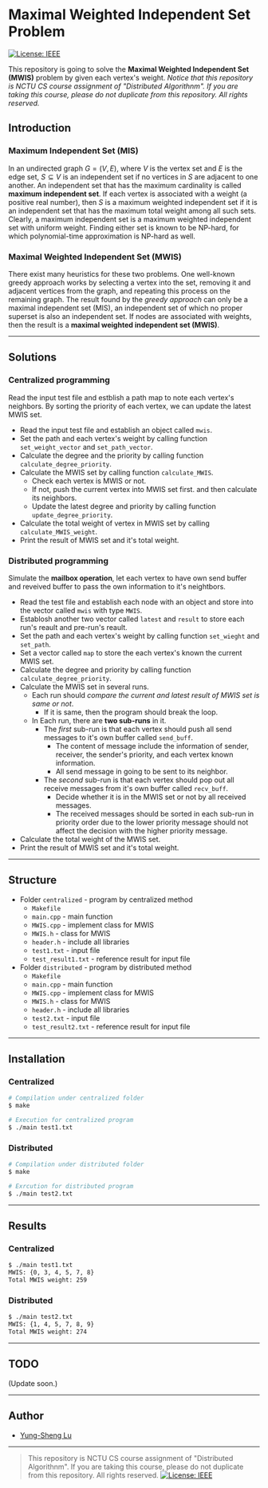 # Maximal Weighted Independent Set Problem

[![License: IEEE](https://img.shields.io/badge/License-CC%20BY--NC--SA%204.0-lightgrey.svg)](http://creativecommons.org/licenses/by-nc-sa/4.0/)

This repository is going to solve the **Maximal Weighted Independent Set (MWIS)** problem by given each vertex's weight. *Notice that this repository is NCTU CS course assignment of "Distributed Algorithnm". If you are taking this course, please do not duplicate from this repository. All rights reserved.*

## Introduction

### Maximum Independent Set (MIS)
In an undirected graph $G = (V, E)$, where $V$ is the vertex set and $E$ is the edge set, $S \subseteq V$ is an independent set if no vertices in $S$ are adjacent to one another. An independent set that has the maximum cardinality is called **maximum independent set**.
If each vertex is associated with a weight (a positive real number), then $S$ is a maximum weighted independent set if it is an independent set that has the maximum total weight among all such sets. Clearly, a maximum independent set is a maximum weighted independent set with uniform weight. Finding either set is known to be NP-hard, for which polynomial-time approximation is NP-hard as well.

### Maximal Weighted Independent Set (MWIS)

There exist many heuristics for these two problems. One well-known greedy approach works by selecting a vertex into the set, removing it and adjacent vertices from the graph, and repeating this process on the remaining graph. The result found by the *greedy approach* can only be a maximal independent set (MIS), an independent set of which no proper superset is also an independent set. If nodes are associated with weights, then the result is a **maximal weighted independent set (MWIS)**.

---
## Solutions

### Centralized programming

Read the input test file and estblish a path map to note each vertex's neighbors. By sorting the priority of each vertex, we can update the latest MWIS set.
* Read the input test file and establish an object called `mwis`.
* Set the path and each vertex's weight by calling function `set_weight_vector` and `set_path_vector`.
* Calculate the degree and the priority by calling function `calculate_degree_priority`.
* Calculate the MWIS set by calling function `calculate_MWIS`.
    * Check each vertex is MWIS or not.
    * If not, push the current vertex into MWIS set first. and then calculate its neighbors.
    * Update the latest degree and priority by calling function `update_degree_priority`.
* Calculate the total weight of vertex in MWIS set by calling `calculate_MWIS_weight`.
* Print the result of MWIS set and it's total weight.

### Distributed programming

Simulate the **mailbox operation**, let each vertex to have own send buffer and reveived buffer to pass the own information to it's neightbors.
* Read the test file and establish each node with an object and store into the vector called `mwis` with type `MWIS`.
* Establosh another two vector called `latest` and `result` to store each run's reault and pre-run's reault.
* Set the path and each vertex's weight by calling function `set_wieght` and `set_path`.
* Set a vector called `map` to store the each vertex's known the current MWIS set.
* Calculate the degree and priority by calling function `calculate_degree_priority`.
* Calculate the MWIS set in several runs.
    * Each run should *compare the current and latest result of MWIS set is same or not*.
        * If it is same, then the program should break the loop.
    * In Each run, there are **two sub-runs** in it.
        * The *first* sub-run is that each vertex should push all send messages to it's own buffer called `send_buff`.
            * The content of message include the information of sender, receiver, the sender's priority, and each vertex known information.
            * All send message in going to be sent to its neighbor.
        * The *second* sub-run is that each vertex should pop out all receive messages from it's own buffer called `recv_buff`.
            * Decide whether it is in the MWIS set or not by all received messages.
            * The received messages should be sorted in each sub-run in priority order due to the lower priority message should not affect the decision with the higher priority message.
* Calculate the total weight of the MWIS set.
* Print the result of MWIS set and it's total weight.

---
## Structure

* Folder `centralized` - program by centralized method
    * `Makefile`
    * `main.cpp` - main function
    * `MWIS.cpp` - implement class for MWIS
    * `MWIS.h` - class for MWIS
    * `header.h` - include all libraries
    * `test1.txt` - input file
    * `test_result1.txt` - reference result for input file
* Folder `distributed` - program by distributed method
    * `Makefile`
    * `main.cpp` - main function
    * `MWIS.cpp` - implement class for MWIS
    * `MWIS.h` - class for MWIS
    * `header.h` - include all libraries
    * `test2.txt` - input file
    * `test_result2.txt` - reference result for input file

---
## Installation

### Centralized

```bash
# Compilation under centralized folder
$ make

# Execution for centralized program
$ ./main test1.txt
```

### Distributed

```bash
# Compilation under distributed folder
$ make

# Exrcution for distributed program
$ ./main test2.txt
```

---
## Results

### Centralized
```bash
$ ./main test1.txt
MWIS: {0, 3, 4, 5, 7, 8}
Total MWIS weight: 259
```

### Distributed

```bash
$ ./main test2.txt
MWIS: {1, 4, 5, 7, 8, 9}
Total MWIS weight: 274
```

---
## TODO

(Update soon.)

---
## Author

* [Yung-Sheng Lu](https://github.com/yungshenglu)

---
> This repository is NCTU CS course assignment of "Distributed Algorithnm". If you are taking this course, please do not duplicate from this repository. All rights reserved.
[![License: IEEE](https://img.shields.io/badge/License-CC%20BY--NC--SA%204.0-lightgrey.svg)](http://creativecommons.org/licenses/by-nc-sa/4.0/)